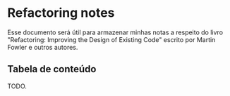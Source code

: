 # Refactoring notes

Esse documento será útil para armazenar minhas notas a respeito do livro "Refactoring: Improving the Design of Existing Code"
escrito por Martin Fowler e outros autores.

## Tabela de conteúdo

TODO.

